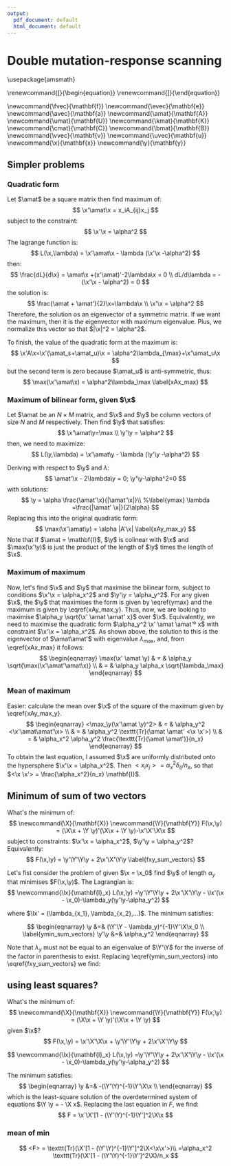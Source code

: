 ```yaml
---
output:
  pdf_document: default
  html_document: default
---
```

# Double mutation-response scanning

\usepackage{amsmath}

\renewcommand{\[}{\begin{equation}}
\renewcommand{\]}{\end{equation}}

\newcommand{\fvec}{\mathbf{f}}
\newcommand{\evec}{\mathbf{e}}
\newcommand{\avec}{\mathbf{a}}
\newcommand{\amat}{\mathbf{A}}
\newcommand{\umat}{\mathbf{U}}
\newcommand{\kmat}{\mathbf{K}}
\newcommand{\cmat}{\mathbf{C}}
\newcommand{\bmat}{\mathbf{B}}
\newcommand{\vvec}{\mathbf{v}}
\newcommand{\uvec}{\mathbf{u}}
\newcommand{\x}{\mathbf{x}}
\newcommand{\y}{\mathbf{y}}


## Simpler problems
### Quadratic form

Let $\amat$ be a square matrix then find maximum of:
$$
\x'\amat\x = x_iA_{ij}x_j
$$
subject to the constraint: 
$$
\x'\x = \alpha^2
$$
The lagrange function is:
$$
L(\x,\lambda) = \x'\amat\x - \lambda (\x'\x -\alpha^2)
$$
then:
$$
 \frac{dL}{d\x} = \amat\x +(x'\amat)'-2\lambda\x  = 0  \\
  dL/d\lambda = -(\x'\x - \alpha^2) = 0
$$
the solution is:
$$
\frac{\amat + \amat'}{2}\x=\lambda\x \\
\x'\x = \alpha^2
$$
Therefore, the solution os an eigenvector of a symmetric matrix. If we want the maximum, then it is the eigenvector with maximum eigenvalue. Plus, we normalize this vector so that $|\x|^2 = \alpha^2$. 

To finish, the value of the quadratic form at the maximum is:
$$
\x'A\x=\x'(\amat_s+\amat_u)\x = \alpha^2\lambda_{\max}+\x'\amat_u\x
$$
but the second term is zero because $\amat_u$ is anti-symmetric, thus:
$$
\max(\x'\amat\x) = \alpha^2\lambda_\max \label{xAx_max}
$$


### Maximum of bilinear form, given $\x$
Let $\amat be an $N \times M$ matrix, and $\x$ and $\y$ be column vectors of size $N$ and $M$ respectively. Then find $\y$ that satisfies:
$$
\x'\amat\y=\max \\
\y'\y = \alpha^2
$$
then, we need to maximize:
$$
L(\y,\lambda) = \x'\amat\y - \lambda (\y'\y -\alpha^2)
$$


Deriving with respect to $\y$ and $\lambda$:
$$
\amat'\x - 2\lambda\y = 0; \y'\y-\alpha^2=0
$$
with solutions:
$$
\y = \alpha \frac{\amat'\x}{|\amat'\x|}\\ %\label{ymax}
\lambda =\frac{|\amat' \x|}{2\alpha}
$$
Replacing this into the original quadratic form:
$$
\max(\x'\amat\y) = \alpha |A'\x| \label{xAy_max_y}
$$
Note that if $\amat = \mathbf{I}$, $\y$ is colinear with $\x$ and $\max(\x'\y)$ is just the product of the length of $\y$ times the length of $\x$. 

### Maximum of maximum

Now, let's find $\x$ and $\y$ that maximise the bilinear form, subject to conditions $\x'\x = \alpha_x^2$ and $\y'\y = \alpha_y^2$.
For any given $\x$, the $\y$ that maximises the form is given by \eqref{ymax} and the maximum is given by \eqref{xAy_max_y}. 
Thus, now, we are looking to maximise $\alpha_y \sqrt{\x' \amat \amat' x}$ over $\x$. Equivalently, we need to maximise the quadratic form $\alpha_y^2 \x' \amat \amat'º x$ with constraint $\x'\x = \alpha_x^2$. As shown above, the solution to this is the eigenvector of $\amat\amat'$ with eigenvalue $\lambda_\max$, and, from \eqref{xAx_max} it follows:
$$
\begin{eqnarray}
\max(\x' \amat \y) & = & \alpha_y \sqrt{\max(\x'\amat'\amat\x)} \\
& = & \alpha_y \alpha_x \sqrt{\lambda_\max}
\end{eqnarray}
$$

### Mean of maximum

Easier: calculate the mean over $\x$ of the square of the maximum given by \eqref{xAy_max_y}. 
$$
\begin{eqnarray}
<\max_\y(\x'\amat \y)^2> & = &  \alpha_y^2 <\x'\amat\amat'\x> \\
& = & \alpha_y^2 \texttt{Tr}(\amat \amat' <\x \x'>) \\
& = & \alpha_x^2 \alpha_y^2 \frac{\texttt{Tr}(\amat \amat')}{n_x}
\end{eqnarray}
$$
To obtain the last equation, I assumed  $\x$ are uniformly distributed onto the  hypersphere $\x'\x = \alpha_x^2$. Then $<x_i x_j> = \alpha_x^2 \delta_{ij}/n_x$, so that $<\x \x'> = \frac{\alpha_x^2}{n_x} \mathbf{I}$.

## Minimum of sum of two vectors

What's the minimum of:
$$
\newcommand{\X}{\mathbf{X}}
\newcommand{\Y}{\mathbf{Y}}
F(\x,\y) = (\X\x + \Y \y)'(\X\x + \Y \y)-\x'\X'\X\x
$$
 subject to constraints: $\x'\x = \alpha_x^2$, $\y'\y = \alpha_y^2$? Equivalently:
$$
F(\x,\y) = \y'\Y'\Y\y + 2\x'\X'\Y\y \label{fxy_sum_vectors}
$$

Let's fist consider the problem of given $\x = \x_0$ find $\y$ of length $\alpha_y$ that minimises $F(\x,\y)$. The Lagrangian is:
$$
\newcommand{\lx}{\mathbf{l}_x}
L(\x,\y) =\y'\Y'\Y\y + 2\x'\X'\Y\y - \lx'(\x - \x_0)-\lambda_y(\y'\y-\alpha_y^2)
$$

where $\lx' = (\lambda_{x_1}, \lambda_{x_2},…)$. The minimum satisfies:

$$
\begin{eqnarray}
\y &=& 	(\Y'\Y - \lambda_y)^{-1}\Y'\X\x_0 \\ \label{ymin_sum_vectors}
	\y'\y &=& \alpha_y^2
\end{eqnarray}
$$

Note that $\lambda_y$ must not be equal to an eigenvalue of $\Y'\Y$ for the inverse of the factor in parenthesis to exist. 
Replacing \eqref{ymin_sum_vectors} into \eqref{fxy_sum_vectors} we find:

## using least squares?

What's the minimum of:
$$
\newcommand{\X}{\mathbf{X}}
\newcommand{\Y}{\mathbf{Y}}
F(\x,\y) = (\X\x + \Y \y)'(\X\x + \Y \y)
$$
 given $\x$?
$$
F(\x,\y) = \x'\X'\X\x + \y'\Y'\Y\y + 2\x'\X'\Y\y
$$


$$
\newcommand{\lx}{\mathbf{l}_x}
L(\x,\y) =\y'\Y'\Y\y + 2\x'\X'\Y\y - \lx'(\x - \x_0)-\lambda_y(\y'\y-\alpha_y^2)
$$

The minimum satisfies:
$$
\begin{eqnarray}
\y &=& 	-(\Y'\Y)^{-1}\Y'\X\x \\ 
\end{eqnarray}
$$
which is the least-square solution of the overdetermined system of equations $\Y \y = - \X x$. Replacing the last equation in $F$, we find:
$$
F = \x´\X'[1 - (\Y'\Y)^{-1}\Y']^2\X\x
$$

### mean of min

$$
<F> = \texttt{Tr}(\X'[1 - (\Y'\Y)^{-1}\Y']^2\X<\x\x'>)\\
=\alpha_x^2 \texttt{Tr}(\X'[1 - (\Y'\Y)^{-1}\Y']^2\X)/n_x
$$

